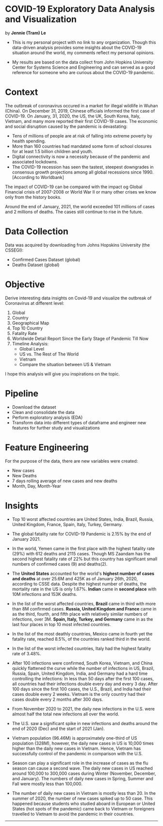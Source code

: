 # COVID-19 Exploratory Data Analysis and Visualization

by **Jennie (Tram) Le**

- This is my personal project with no link to any organization. Though this data-driven analysis provides some insights about the COVID-19 situation around the world, my comments reflect my personal opinions. 

- My results are based on the data collect from John Hopkins University Center for Systems Science and Engineering and can served as a good reference for someone who are curious about the COVID-19 pandemic.


# Context

The outbreak of coronavirus occured in a market for illegal wildlife in Wuhan (China). On December 31, 2019, Chinese officials informed the first case of COVID-19. On January, 31, 2020, the US, the UK, South Korea, Italy, Vietnam, and many more reported their first COVID-19 cases. The economic and social disruption caused by the pandemic is devastating: 

- Tens of millions of people are at risk of falling into extreme poverty by health spending.
- More than 160 countries had mandated some form of school closures for at least 1.5 billion children and youth.
- Digital connectivity is now a necessity because of the pandemic and associated lockdowns.
- The COVID-19 recession has seen the tastest, steepest downgrades in consensus growth projections among all global recessions since 1990. [According to Worldbank]

The impact of COVID-19 can be compared with the impact og Global Financial crisis of 2007-2008 or World War II or many other crises we know only from the history books.

Around the end of January, 2021, the world exceeded 101 millions of cases and 2 millions of deaths. The cases still continue to rise in the future. 



# Data Collection

Data was acquired by downloading from Johns Hopskins University (the CSSEGI):
 - Confirmed Cases Dataset (global)
 - Deaths Dataset (global)
 


# Objective

Derive interesting data insights on Covid-19 and visualize the outbreak of Coronavirus at different level:

  1. Global 
  2. Country 
  3. Geographical Map
  4. Top 10 Country
  5. Fatality Rate
  6. Worldwide Detail Report Since the Early Stage of Pandemic Till Now
  7. Timeline Analysis:
       - Global Level
       - US vs. The Rest of The World
       - Vietnam
       - Compare the situation between US & Vietnam
       
I hope this analysis will give you inspirations on the topic.
 

# Pipeline

 - Download the dataset
 - Clean and consolidate the data
 - Perform exploratory analysis (EDA)
 - Transform data into different types of dataframe and engineer new features for further study and visualizations



# Feature Engineering

For the purpose of the data, there are new variables were created:
- New cases
- New Deaths
- 7 days rolling average of new cases and new deaths
- Month, Day, Month-Year 



# Insights

- Top 10 worst affected countries are United States, India, Brazil, Russia, United Kingdom, France, Spain, Italy, Turkey, Germany.


- The global fatality rate for COVID-19 Pandemic is 2.15% by the end of January 2021.


- In the world, Yemen came in the first place with the highest fatality rate (29%) with 612 deaths and 2115 cases. Though MS Zaandam has the second highest fatality rate of 22% but this country has significant small numbers of confirmed cases (9) and  deaths(2). 



- The **United States** accounted for the world's **highest number of cases and deaths** at over 25.6M and 425K as of January 26th, 2020, according to CSSE data. Despite the highest number of deaths, the mortality rate in the US is only 1.67%. **Indian** came in **second place** with 10M infections and 153K deaths.


- In the list of the worst affected countries, **Brazil** came in third with more than 8M confirmed cases. **Russia, United Kingdom and France** came in as the third, fourth, and fifth place with relatively similar numbers of infections, over 3M. **Spain, Italy, Turkey, and Germany**  came in as the last four places in top 10 most infected countries.


- In the list of the most deathly countries, Mexico came in fourth yet the fatality rate, reached 8.5%, of the countries ranked third in the world.


- In the list of the worst infected countries, Italy had the highest fatality rate of 3.48%.


- After 100 infections were confirmed, South Korea, Vietnam, and China quickly flattened the curve while the number of infections in US, Brazil, Russia, Spain, United Kingdom, India, and Germany had a hard time controlling the infections: In less than 50 days after the first 100 cases, all countries had their infections double every day and every 3 day. After 100 days since the first 100 cases, the U.S., Brazil, and India had their cases double every 2 weeks. Vietnam is the only country had their cases double every 2 months after 300 days.


- From November 2020 to 2021, the daily new infections in the U.S. were almost half the total new infections all over the world.

- The U.S. saw a significant spike in new infections and deaths around the end of 2020 (Dec) and the start of 2021 (Jan).


- Vietnam population (96.46M) is approximately one-third of US population (328M), however, the daily new cases in US is 10,000 times higher than the daily new cases in Vietnam. Hence, Vietnam has successfully control of the pandemic in comparison with the U.S.


- Season can play a significant role in the increase of cases as the flu season can cause a second wave. The daily new cases in US reached around 100,000 to 300,000 cases during Winter (November, December, and January). The numbers of daily new cases in Spring, Summer and Fall were mostly less than 100,000.


- The number of daily new cases in Vietnam is mostly less than 20. In the summer of 2020, the number of new cases spiked up to 50 case. This happened because students who studied aboard in European or United States (hot spots of the pandemic) came back to Vietnam or foreigners travelled to Vietnam to avoid the pandemic in their countries. 


________________________________________________________________
